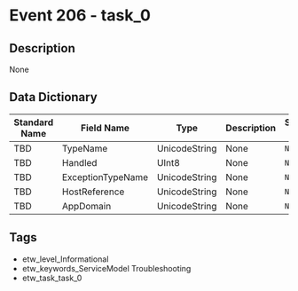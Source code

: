 # Event 206 - task_0

## Description
None

## Data Dictionary
|Standard Name|Field Name|Type|Description|Sample Value|
|---|---|---|---|---|
|TBD|TypeName|UnicodeString|None|`None`|
|TBD|Handled|UInt8|None|`None`|
|TBD|ExceptionTypeName|UnicodeString|None|`None`|
|TBD|HostReference|UnicodeString|None|`None`|
|TBD|AppDomain|UnicodeString|None|`None`|

## Tags
* etw_level_Informational
* etw_keywords_ServiceModel Troubleshooting
* etw_task_task_0